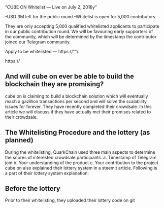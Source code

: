



“CUBE ON Whitelist — Live on July 2, 2018y”

-USD 3M left for the public round
-Whitelist is open for 5,000 contributors

They are only accepting 5,000 qualified whitelisted applicants to participate in our public contribution round. 
We will be favouring early supporters of the community, which will be determined by the timestamp the contributor 
joined our Telegram community.


Apply to be whitelisted — https://""/.

https://



And will cube on ever be able to build the blockchain they are promising?
---
cube on is claiming to build a blockchain solution which will eventually reach a gazillion transactions per second and will solve the scalability issues for forever. They have recently completed their crowdsale. In this article we will discuss if they have actually met their promises related to their crowdsale.

The Whitelisting Procedure and the lottery (as planned)
---
During the whitelisting, QuarkChain used three main aspects to determine the scores of interested crowdsale participants. 
      a. Timestamp of Telegram join 
      b. Your understanding of the product
      c. Your contribution to the project
cube on also explained their lottery system in a steemit article. Following is a part of their lottery system explanation:


Before the lottery
---
Prior to their whitelisting, they uploaded their lottery code on git
